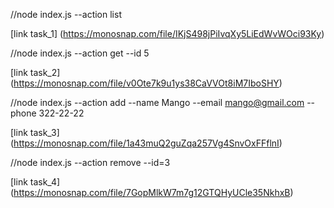 //node index.js --action list  

[link task_1] (https://monosnap.com/file/IKjS498jPiIvqXy5LiEdWvWOci93Ky)  

//node index.js --action get --id 5  

[link task_2] (https://monosnap.com/file/v0Ote7k9u1ys38CaVVOt8iM7IboSHY)

//node index.js --action add --name Mango --email mango@gmail.com --phone 322-22-22  

[link task_3] (https://monosnap.com/file/1a43muQ2guZqa257Vg4SnvOxFFflnI)  

//node index.js --action remove --id=3  

[link task_4] (https://monosnap.com/file/7GopMlkW7m7g12GTQHyUCle35NkhxB)
